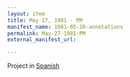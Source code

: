 ```yaml
---
layout: item
title: May 27, 1981 - PM
manifest_name: 1981-05-20-annotations
permalink: May-27-1981-PM
external_manifest_url: 

---
```

<!-- Add an essay or interpretive material below this line,
using HTML or markdown.  Do not modify this file above this line -->
Project in <a href="https://radiovenceremos.github.io/radio-venceremos-espanol/27-de-mayo-1981-PM">Spanish</a>
<br>
